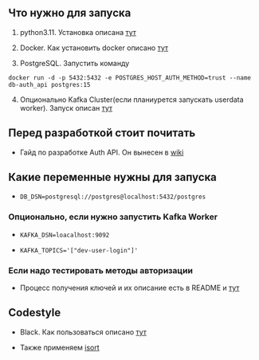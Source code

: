 ## Что нужно для запуска 

1. python3.11. Установка описана [тут](https://www.python.org/downloads/)

2. Docker. Как установить docker описано [тут](https://docs.docker.com/engine/install/)

3. PostgreSQL. Запустить команду
```console
docker run -d -p 5432:5432 -e POSTGRES_HOST_AUTH_METHOD=trust --name db-auth_api postgres:15
```

4. Опционально Kafka Cluster(если планиурется запускать userdata worker). Запуск описан [тут](https://github.com/profcomff/db-kafka)

## Перед разработкой стоит почитать
- Гайд по разработке Auth API. Он вынесен в [wiki](https://github.com/profcomff/.github/wiki/Сервис-авторизации)

## Какие переменные нужны для запуска
- `DB_DSN=postgresql://postgres@localhost:5432/postgres`

### Опционально, если нужно запустить Kafka Worker
- `KAFKA_DSN=loacalhost:9092`

- `KAFKA_TOPICS='["dev-user-login"]'`

### Если надо тестировать методы авторизации
-  Процесс получения ключей и их описание есть в README и [тут](https://github.com/profcomff/.github/wiki/Сервис-авторизации)


## Codestyle

- Black. Как пользоваться описано [тут](https://black.readthedocs.io/en/stable/)

- Также применяем [isort](https://pycqa.github.io/isort/)

